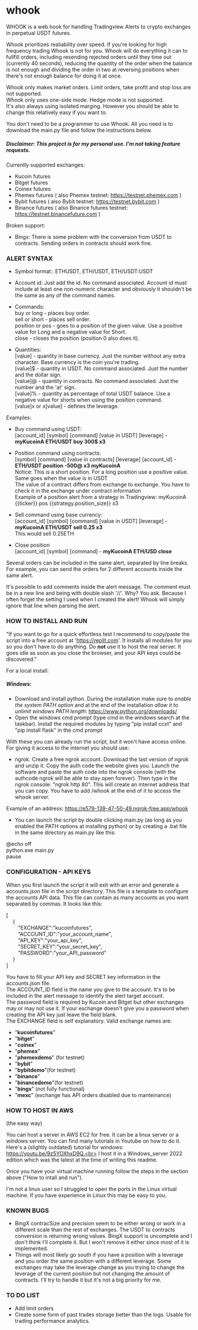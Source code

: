 # whook

WHOOK is a web hook for handling Tradingview Alerts to crypto exchanges in perpetual USDT futures.

Whook prioritizes realiability over speed. If you're looking for high frequency trading Whook is not for you.
Whook will do everything it can to fullfill orders, including resending rejected orders until they time out (currently 40 seconds), reducing the quantity of the order when the balance is not enough and dividing the order in two at reversing positions when there's not enough balance for doing it at once.

Whook only makes market orders. Limit orders, take profit and stop loss are not supported.<br>
Whook only uses one-side mode. Hedge mode is not supported.<br>
It's also always using isolated marging. However you should be able to change this relatively easy if you want to.

You don't need to be a programmer to use Whook. All you need is to download the main.py file and follow the instructions below.

##### Disclaimer: This project is for my personal use. I'm not taking feature requests.

Currently supported exchanges:
- Kucoin futures
- Bitget futures
- Coinex futures
- Phemex futures ( also Phemex testnet: https://testnet.phemex.com )
- Bybit futures ( also Bybit testnet: https://testnet.bybit.com )
- Binance futures ( also Binance futures testnet: https://testnet.binancefuture.com )
  
Broken support:
- Bingx: There is some problem with the conversion from USDT to contracts. Sending orders in contracts should work fine.


### ALERT SYNTAX ###

* Symbol format:: ETHUSDT, ETH/USDT, ETH/USDT:USDT

* Account id: Just add the id. No command associated. Account id must include at least one non-numeric character and obviously it shouldn't be the same as any of the command names.

* Commands:<br>
buy or long - places buy order.<br>
sell or short - places sell order.<br>
position or pos - goes to a position of the given value. Use a positive value for Long and a negative value for Short.<br>
close - closes the position (position 0 also does it).<br>

* Quantities:<br>
[value] - quantity in base currency. Just the number without any extra character. Base currency is the coin you're trading.<br>
[value]$ - quantity in USDT. No command associated. Just the number and the dollar sign.<br>
[value]@ - quantity in contracts. No command associated. Just the number and the 'at' sign.<br>
[value]% - quantity as percentage of total USDT balance. Use a negative value for shorts when using the position command.<br>
[value]x or x[value] - defines the leverage.<br>

Examples:<br>
- Buy command using USDT:<br>
[account_id] [symbol] [command] [value in USDT] [leverage] - **myKucoinA ETH/USDT buy 300$ x3**<br>

- Position command using contracts:<br>
[symbol] [command] [value in contracts] [leverage] [account_id] - **ETH/USDT position -500@ x3 myKucoinA**<br>
Notice: This is a short position. For a long position use a positive value. Same goes when the value is in USDT<br>
The value of a contract differs from exchange to exchange. You have to check it in the exchange under contract information<br>
Example of a position alert from a strategy in Tradingview: myKucoinA {{ticker}} pos {{strategy.position_size}} x3

- Sell command using base currency:<br>
[account_id] [symbol] [command] [value in USDT] [leverage] - **myKucoinA ETH/USDT sell 0.25 x3**<br>
This would sell 0.25ETH<br>

- Close position<br>
[account_id] [symbol] [command] - **myKucoinA ETH/USD close**<br>

Several orders can be included in the same alert, separated by line breaks. For example, you can send the orders for 2 different accounts inside the same alert.

It's possible to add comments inside the alert message. The comment must be in a new line and being with double slash '//'. Why? You ask. Because I often forget the setting I used when I created the alert! Whook will simply ignore that line when parsing the alert.


### HOW TO INSTALL AND RUN ###

"If you want to go for a quick effortless test I recommend to copy/paste the script into a free account at 'https://replit.com'. It installs all modules for you so you don't have to do anything. Do **not** use it to host the real server. It goes idle as soon as you close the browser, and your API keys could be discovered."

For a local install:

##### Windows:

- Download and install python. During the installation make sure to *enable the system PATH option* and at the end of the installation *allow it to unlimit windows PATH length*: https://www.python.org/downloads/
- Open the windows cmd prompt (type cmd in the windows search at the taskbar). Install the required modules by typing "pip install ccxt" and "pip install flask" in the cmd prompt

With these you can already run the script, but it won't have access online. For giving it access to the internet you should use:

- ngrok. Create a free ngrok account. Download the last version of ngrok and unzip it. Copy the auth code the website gives you. Launch the software and paste the auth code into the ngrok console (with the authcode ngrok will be able to stay open forever). Then type in the ngrok console: "ngrok http 80". This will create an internet address that you can copy. You have to add /whook at the end of it to access the whook server.<br>

Example of an address: https://e579-139-47-50-49.ngrok-free.app/whook<br>

- You can launch the script by double clicking main.py (as long as you enabled the PATH options at installing python) or by creating a .bat file in the same directory as main.py like this:<br>

@echo off<br>
python.exe main.py<br>
pause<br>


### CONFIGURATION - API KEYS ###
When you first launch the script it will exit with an error and generate a accounts.json file in the script directory. This file is a template to configure the accounts API data. This file can contain as many accounts as you want separated by commas. It looks like this:


[<br>
&emsp;	{<br>
&emsp;&emsp;		"EXCHANGE":"kucoinfutures", <br>
&emsp;&emsp;		"ACCOUNT_ID":"your_account_name", <br>
&emsp;&emsp;		"API_KEY":"your_api_key", <br>
&emsp;&emsp;		"SECRET_KEY":"your_secret_key", <br>
&emsp;&emsp;		"PASSWORD":"your_API_password"<br>
&emsp;	}<br>
]<br>


You have to fill your API key and SECRET key information in the accounts.json file.<br>
The ACCOUNT_ID field is the name you give to the account. It's to be included in the alert message to identify the alert target account.<br>
The password field is required by Kucoin and Bitget but other exchanges may or may not use it. If your exchange doesn't give you a password when creating the API key just leave the field blank.<br>
The EXCHANGE field is self explanatory. Valid exchange names are:<br> 
- "**kucoinfutures**"<br>
- "**bitget**"<br>
- "**coinex**"<br>
- "**phemex**"<br>
- "**phemexdemo**" (for testnet)<br>
- "**bybit**"<br>
- "**bybitdemo**"(for testnet)<br>
- "**binance**"<br>
- "**binancedemo**"(for testnet)<br>
- "**bingx**" (not fully functional)<br>
- "**mexc**" (exchange has API orders disabled due to manteinance)<br>



### HOW TO HOST IN AWS ### 
(the easy way)

You can host a server in AWS EC2 for free. It can be a linux server or a windows server. You can find many tutorials in Youtube on how to do it. Here's a (slightly outdated) tutorial for windows: https://youtu.be/9z5YOXhxD9Q.<br>
I host it in a Windows_server 2022 edition which was the latest at the time of writing this readme.<br>

Once you have your virtual machine running follow the steps in the section above ("How to intall and run").

I'm not a linux user so I struggled to open the ports in the Linux virtual machine. If you have experience in Linux this may be easy to you.


### KNOWN BUGS ### 
- BingX contracSize and precision seem to be either wrong or work in a different scale than the rest of exchanges. The USDT to contracts conversion is returning wrong values. BingX support is uncomplete and I don't think I'll complete it. But I won't remove it either since most of it is implemented.
- Things will most likely go south if you have a position with a leverage and you order the same position with a different leverage. Some exchanges may take the leverage change as you trying to change the leverage of the current position but not changing the amount of contracts. I'll try to handle it but it's not a big priority for me.

### TO DO LIST ### 
- Add limit orders
- Create some form of past trades storage better than the logs. Usable for trading performance analytics.
